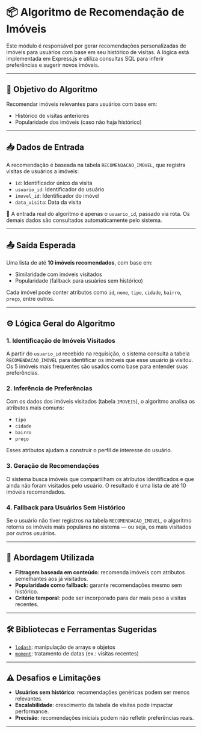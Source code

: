 # 📦 Algoritmo de Recomendação de Imóveis

Este módulo é responsável por gerar recomendações personalizadas de imóveis para usuários com base em seu histórico de visitas. A lógica está implementada em Express.js e utiliza consultas SQL para inferir preferências e sugerir novos imóveis.

---

## 🎯 Objetivo do Algoritmo

Recomendar imóveis relevantes para usuários com base em:

- Histórico de visitas anteriores
- Popularidade dos imóveis (caso não haja histórico)

---

## 📥 Dados de Entrada

A recomendação é baseada na tabela `RECOMENDACAO_IMOVEL`, que registra visitas de usuários a imóveis:

- `id`: Identificador único da visita
- `usuario_id`: Identificador do usuário
- `imovel_id`: Identificador do imóvel
- `data_visita`: Data da visita

📌 A entrada real do algoritmo é apenas o `usuario_id`, passado via rota. Os demais dados são consultados automaticamente pelo sistema.

---

## 📤 Saída Esperada

Uma lista de até **10 imóveis recomendados**, com base em:

- Similaridade com imóveis visitados
- Popularidade (fallback para usuários sem histórico)

Cada imóvel pode conter atributos como `id`, `nome`, `tipo`, `cidade`, `bairro`, `preço`, entre outros.

---

## ⚙️ Lógica Geral do Algoritmo

### 1. Identificação de Imóveis Visitados
A partir do `usuario_id` recebido na requisição, o sistema consulta a tabela `RECOMENDACAO_IMOVEL` para identificar os imóveis que esse usuário já visitou. Os 5 imóveis mais frequentes são usados como base para entender suas preferências.

### 2. Inferência de Preferências
Com os dados dos imóveis visitados (tabela `IMOVEIS`), o algoritmo analisa os atributos mais comuns:
- `tipo`
- `cidade`
- `bairro`
- `preço`

Esses atributos ajudam a construir o perfil de interesse do usuário.

### 3. Geração de Recomendações
O sistema busca imóveis que compartilham os atributos identificados e que ainda não foram visitados pelo usuário. O resultado é uma lista de até 10 imóveis recomendados.

### 4. Fallback para Usuários Sem Histórico
Se o usuário não tiver registros na tabela `RECOMENDACAO_IMOVEL`, o algoritmo retorna os imóveis mais populares no sistema — ou seja, os mais visitados por outros usuários.


---

## 🧠 Abordagem Utilizada

- **Filtragem baseada em conteúdo**: recomenda imóveis com atributos semelhantes aos já visitados.
- **Popularidade como fallback**: garante recomendações mesmo sem histórico.
- **Critério temporal**: pode ser incorporado para dar mais peso a visitas recentes.

---

## 🛠️ Bibliotecas e Ferramentas Sugeridas

- [`lodash`](https://lodash.com/): manipulação de arrays e objetos
- [`moment`](https://momentjs.com/): tratamento de datas (ex.: visitas recentes)

---

## ⚠️ Desafios e Limitações

- **Usuários sem histórico**: recomendações genéricas podem ser menos relevantes.
- **Escalabilidade**: crescimento da tabela de visitas pode impactar performance.
- **Precisão**: recomendações iniciais podem não refletir preferências reais.

---
